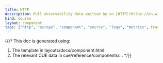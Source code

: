 ```yaml
---
title: HTTP
description: Pull observability data emitted by an [HTTP](https://en.wikipedia.org/wiki/Hypertext_Transfer_Protocol#Client_request) server at a configured interval.
kind: source
layout: component
tags: ["http", "scrape", "component", "source", "logs", "metrics", traces"]
---
```


{{/*
This doc is generated using:

1. The template in layouts/docs/component.html
2. The relevant CUE data in cue/reference/components/...
*/}}
